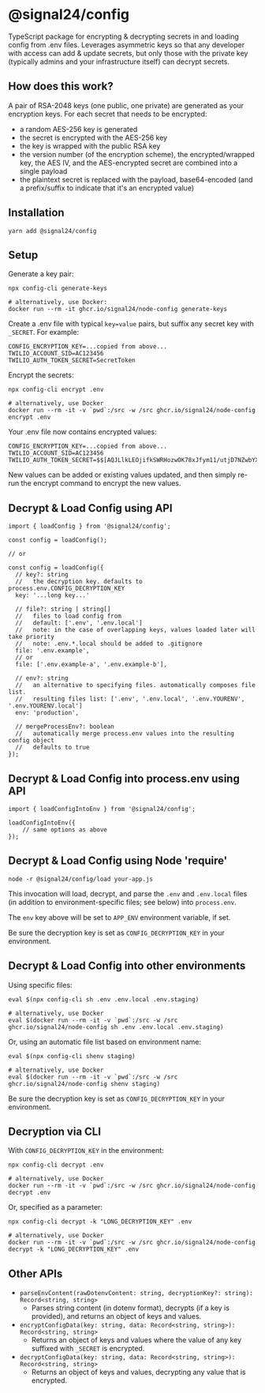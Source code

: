 # @signal24/config

TypeScript package for encrypting & decrypting secrets in and loading config from .env files. Leverages asymmetric keys so that any developer with access can add & update secrets, but only those with the private key (typically admins and your infrastructure itself) can decrypt secrets.

## How does this work?

A pair of RSA-2048 keys (one public, one private) are generated as your encryption keys. For each secret that needs to be encrypted:

-   a random AES-256 key is generated
-   the secret is encrypted with the AES-256 key
-   the key is wrapped with the public RSA key
-   the version number (of the encryption scheme), the encrypted/wrapped key, the AES IV, and the AES-encrypted secret are combined into a single payload
-   the plaintext secret is replaced with the payload, base64-encoded (and a prefix/suffix to indicate that it's an encrypted value)

## Installation

```
yarn add @signal24/config
```

## Setup

Generate a key pair:

```
npx config-cli generate-keys

# alternatively, use Docker:
docker run --rm -it ghcr.io/signal24/node-config generate-keys
```

Create a .env file with typical `key=value` pairs, but suffix any secret key with `_SECRET`. For example:

```
CONFIG_ENCRYPTION_KEY=...copied from above...
TWILIO_ACCOUNT_SID=AC123456
TWILIO_AUTH_TOKEN_SECRET=SecretToken
```

Encrypt the secrets:

```
npx config-cli encrypt .env

# alternatively, use Docker
docker run --rm -it -v `pwd`:/src -w /src ghcr.io/signal24/node-config encrypt .env
```

Your .env file now contains encrypted values:

```
CONFIG_ENCRYPTION_KEY=...copied from above...
TWILIO_ACCOUNT_SID=AC123456
TWILIO_AUTH_TOKEN_SECRET=$$[AQJLlkLEOjifkSWRHozwOK78xJfym11/utjD7NZwbYXOUTMMXHg+Fa34wt/ytB4LRB2kiD6qXSYTQQLPYRmxN+1/VcvWCATWPUXJEN+pl8MiaO5boOGMYqcTT9JVUQ+dyEZelJkR+fuhzAeoANKyicPFwYa7DiLRwUlLxca/7lnEiROzrh1YNtvWPM0+J3yjjh/zbwbRUWCVFRcP/jmToE5EGifGYhpSjzY004LDWNfF8fKiotZiISMXq8vbDBBpmYugmkHy6Q+DXMIoVsRhg/jY1LSO8ycNaE8eAjgS05tjnXo35Nx9Wr+QSKAU99+M0yK3zfq7nSnIfVQ7IRQXNV4N2Dte02ZX+AkPwNg/mPeWXD+Acnxzu2KDi4R9nmb1Qnk6VJ+BlejbtO+KhGexkDF9a2pvZyN+LDQM3c1OfL/WpqdIZkSsg7fhDWHYnTGUlr1tOxPndptc6im65Kq05/0ynB/e04HMopDz1EmkSXVV]
```

New values can be added or existing values updated, and then simply re-run the encrypt command to encrypt the new values.

## Decrypt & Load Config using API

```
import { loadConfig } from '@signal24/config';

const config = loadConfig();

// or

const config = loadConfig({
  // key?: string
  //   the decryption key. defaults to process.env.CONFIG_DECRYPTION_KEY
  key: '...long key...'

  // file?: string | string[]
  //   files to load config from
  //   default: ['.env', '.env.local']
  //   note: in the case of overlapping keys, values loaded later will take priority
  //   note: .env.*.local should be added to .gitignore
  file: '.env.example',
  // or
  file: ['.env.example-a', '.env.example-b'],

  // env?: string
  //   an alternative to specifying files. automatically composes file list.
  //   resulting files list: ['.env', '.env.local', '.env.YOURENV', '.env.YOURENV.local']
  env: 'production',

  // mergeProcessEnv?: boolean
  //   automatically merge process.env values into the resulting config object
  //   defaults to true
});
```

## Decrypt & Load Config into process.env using API

```
import { loadConfigIntoEnv } from '@signal24/config';

loadConfigIntoEnv({
    // same options as above
});
```

## Decrypt & Load Config using Node 'require'

```
node -r @signal24/config/load your-app.js
```

This invocation will load, decrypt, and parse the `.env` and `.env.local` files (in addition to environment-specific files; see below) into `process.env`.

The `env` key above will be set to `APP_ENV` environment variable, if set.

Be sure the decryption key is set as `CONFIG_DECRYPTION_KEY` in your environment.

## Decrypt & Load Config into other environments

Using specific files:

```
eval $(npx config-cli sh .env .env.local .env.staging)

# alternatively, use Docker
eval $(docker run --rm -it -v `pwd`:/src -w /src ghcr.io/signal24/node-config sh .env .env.local .env.staging)
```

Or, using an automatic file list based on environment name:

```
eval $(npx config-cli shenv staging)

# alternatively, use Docker
eval $(docker run --rm -it -v `pwd`:/src -w /src ghcr.io/signal24/node-config shenv staging)
```

Be sure the decryption key is set as `CONFIG_DECRYPTION_KEY` in your environment.

## Decryption via CLI

With `CONFIG_DECRYPTION_KEY` in the environment:

```
npx config-cli decrypt .env

# alternatively, use Docker
docker run --rm -it -v `pwd`:/src -w /src ghcr.io/signal24/node-config decrypt .env
```

Or, specified as a parameter:

```
npx config-cli decrypt -k "LONG_DECRYPTION_KEY" .env

# alternatively, use Docker
docker run --rm -it -v `pwd`:/src -w /src ghcr.io/signal24/node-config decrypt -k "LONG_DECRYPTION_KEY" .env
```

## Other APIs

-   `parseEnvContent(rawDotenvContent: string, decryptionKey?: string): Record<string, string>`
    -   Parses string content (in dotenv format), decrypts (if a key is provided), and returns an object of keys and values.
-   `encryptConfigData(key: string, data: Record<string, string>): Record<string, string>`
    -   Returns an object of keys and values where the value of any key suffixed with `_SECRET` is encrypted.
-   `decryptConfigData(key: string, data: Record<string, string>): Record<string, string>`
    -   Returns an object of keys and values, decrypting any value that is encrypted.
